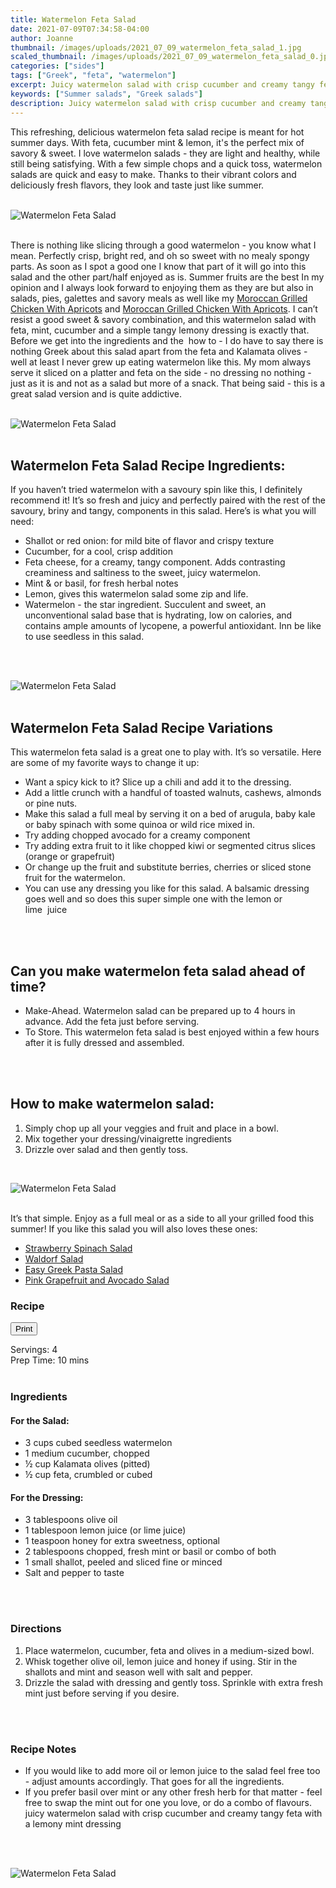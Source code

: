 ```yaml
---
title: Watermelon Feta Salad
date: 2021-07-09T07:34:58-04:00
author: Joanne
thumbnail: /images/uploads/2021_07_09_watermelon_feta_salad_1.jpg
scaled_thumbnail: /images/uploads/2021_07_09_watermelon_feta_salad_0.jpg
categories: ["sides"]
tags: ["Greek", "feta", "watermelon"]
excerpt: Juicy watermelon salad with crisp cucumber and creamy tangy feta with a lemony mint dressing 
keywords: ["Summer salads", "Greek salads"]
description: Juicy watermelon salad with crisp cucumber and creamy tangy feta with a lemony mint dressing 
---
```

<span class="blog-text">

This refreshing, delicious watermelon feta salad recipe is meant for hot summer days. With feta, cucumber mint & lemon, it's the perfect mix of savory & sweet. I love watermelon salads - they are light and healthy, while still being satisfying. With a few simple chops and a quick toss, watermelon salads are quick and easy to make. Thanks to their vibrant colors and deliciously fresh flavors, they look and taste just like summer.
</br>
</br>

![Watermelon Feta Salad](/images/uploads/2021_07_09_watermelon_feta_salad_2.jpg)
</br>
</br>

There is nothing like slicing through a good watermelon - you know what I mean. Perfectly crisp, bright red, and oh so sweet with no mealy spongy parts. As soon as I spot a good one I know that part of it will go into this salad and the other part/half enjoyed as is. Summer fruits are the best In my opinion and I always look forward to enjoying them as they are but also in salads, pies, galettes and savory meals as well like my [Moroccan Grilled Chicken With Apricots](https://www.oliveandmango.com/moroccan-grilled-chicken-with-apricots) and [Moroccan Grilled Chicken With Apricots](https://www.oliveandmango.com/moroccan-grilled-chicken-with-apricots). I can’t resist a good sweet & savory combination, and this watermelon salad with feta, mint, cucumber and a simple tangy lemony dressing is exactly that. Before we get into the ingredients and the  how to - I do have to say there is nothing Greek about this salad apart from the feta and Kalamata olives - well at least I never grew up eating watermelon like this. My mom always serve it sliced on a platter and feta on the side - no dressing no nothing - just as it is and not as a salad but more of a snack. That being said - this is a great salad version and is quite addictive.
</br>
</br>

![Watermelon Feta Salad](/images/uploads/2021_07_09_watermelon_feta_salad_3.jpg)
</br>
</br>

## Watermelon Feta Salad Recipe Ingredients: 
If you haven’t tried watermelon with a savoury spin like this, I definitely recommend it! It’s so fresh and juicy and perfectly paired with the rest of the savoury, briny and tangy, components in this salad. Here’s is what you will need: 
* Shallot or red onion: for mild bite of flavor and crispy texture
* Cucumber, for a cool, crisp addition
* Feta cheese, for a creamy, tangy component. Adds contrasting creaminess and saltiness to the sweet, juicy watermelon.
* Mint & or basil, for fresh herbal notes 
* Lemon, gives this watermelon salad some zip and life.
* Watermelon - the star ingredient. Succulent and sweet, an unconventional salad base that is hydrating, low on calories, and contains ample amounts of lycopene, a powerful antioxidant. Inn be like to use seedless in this salad. 
</br>
</br>

![Watermelon Feta Salad](/images/uploads/2021_07_09_watermelon_feta_salad_4.jpg)
</br>
</br>

## Watermelon Feta Salad Recipe Variations
This watermelon feta salad is a great one to play with. It’s so versatile. Here are some of my favorite ways to change it up:
* Want a spicy kick to it? Slice up a chili and add it to the dressing.
* Add a little crunch with a handful of toasted walnuts, cashews, almonds or pine nuts. 
* Make this salad a full meal by serving it on a bed of arugula, baby kale or baby spinach with some quinoa or wild rice mixed in.
* Try adding chopped avocado for a creamy component 
* Try adding extra fruit to it like chopped kiwi or segmented citrus slices (orange or grapefruit) 
* Or change up the fruit and substitute berries, cherries or sliced stone fruit for the watermelon.
* You can use any dressing you like for this salad. A balsamic dressing goes well and so does this super simple one with the lemon or lime  juice 
</br>
</br>

## Can you make watermelon feta salad ahead of time? 
* Make-Ahead. Watermelon salad can be prepared up to 4 hours in advance. Add the feta just before serving.
* To Store. This watermelon feta salad is best enjoyed within a few hours after it is fully dressed and assembled.
</br>
</br>

## How to make watermelon salad:
1. Simply chop up all your veggies and fruit and place in a bowl. 
1. Mix together your dressing/vinaigrette ingredients 
1. Drizzle over salad and then gently toss.

</br>

![Watermelon Feta Salad](/images/uploads/2021_07_09_watermelon_feta_salad_5.jpg)
</br>
</br>

It’s that simple. Enjoy as a full meal or as a side to all your grilled food this summer! 
If you like this salad you will also loves these ones: 
* <span class="highlight"><a href="https://www.oliveandmango.com/strawberry-spinach-salad">Strawberry Spinach Salad</a></span> 
* <span class="highlight"><a href="https://www.oliveandmango.com/waldorf-salad">Waldorf Salad</a></span> 
* <span class="highlight"><a href="https://www.oliveandmango.com/easy-greek-pasta-salad">Easy Greek Pasta Salad</a></span> 
* <span class="highlight"><a href="https://www.oliveandmango.com/pink-grapefruit-and-avocado-salad">Pink Grapefruit and Avocado Salad</a></span> 

<!--</br>
</br>
{{< youtube 2U5KL1buARQ >}}
</br>
</br>-->
</span>

### Recipe
<div print_button><form>
<input type="button" value="Print" class="btn__print" onClick="window.print()">
</form></div>

<div>Servings: <span itemprop="recipeYield">4</div>
<div>Prep Time: <meta itemprop="prepTime" content="PT10M">10 mins</div>
</br>

### Ingredients

#### For the Salad:
* <span itemprop="recipeIngredient">3 cups cubed seedless watermelon </span>
* <span itemprop="recipeIngredient">1 medium cucumber, chopped</span>
* <span itemprop="recipeIngredient">&frac12; cup Kalamata olives (pitted)</span>
* <span itemprop="recipeIngredient">&frac12; cup feta, crumbled or cubed </span>

#### For the Dressing: 
* <span itemprop="recipeIngredient">3 tablespoons olive oil </span>
* <span itemprop="recipeIngredient">1 tablespoon lemon juice (or lime juice) </span>
* <span itemprop="recipeIngredient">1 teaspoon honey for extra sweetness, optional</span>
* <span itemprop="recipeIngredient">2 tablespoons chopped, fresh mint or basil or combo of both</span>
* <span itemprop="recipeIngredient">1 small shallot, peeled and sliced fine or minced</span>
* <span itemprop="recipeIngredient">Salt and pepper to taste </span>
</br>
</br>

### Directions
1. Place watermelon, cucumber, feta and olives in a medium-sized bowl.
1. Whisk together olive oil, lemon juice and honey if using. Stir in the shallots and mint and season well with salt and pepper. 
1. Drizzle the salad with dressing and gently toss. Sprinkle with extra fresh mint just before serving if you desire. 
</br>
</br>

### Recipe Notes
* If you would like to add more oil or lemon juice to the salad feel free too - adjust amounts accordingly. That goes for all the ingredients. 
* If you prefer basil over mint or any other fresh herb for that matter - feel free to swap the mint out for one you love, or do a combo of flavours.  
juicy watermelon salad with crisp cucumber and creamy tangy feta with a lemony mint dressing 
</br>
</br>

![Watermelon Feta Salad](/images/uploads/2021_07_09_watermelon_feta_salad_6.jpg)